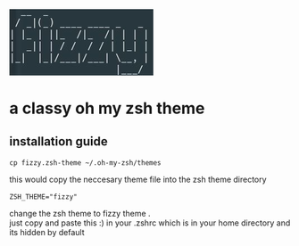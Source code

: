 <img src="fizzy.jpg" alt="fizzy image art"/>
<h1> a classy oh my zsh theme </h1>
<h2> installation guide</h2>
 
```shell
cp fizzy.zsh-theme ~/.oh-my-zsh/themes 
```
this would copy the neccesary theme file into the zsh theme directory
```shell
ZSH_THEME="fizzy"
```
change the zsh theme to fizzy theme . 
<br>
just copy and paste this :)  in your .zshrc which is in your home directory and its hidden by default
